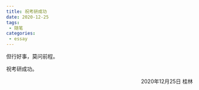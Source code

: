 ```yaml
---
title: 祝考研成功
date: 2020-12-25
tags:
 - 随笔
categories: 
 - essay
---
```


但行好事，莫问前程。

祝考研成功。

<p align="right">2020年12月25日 桂林</p>